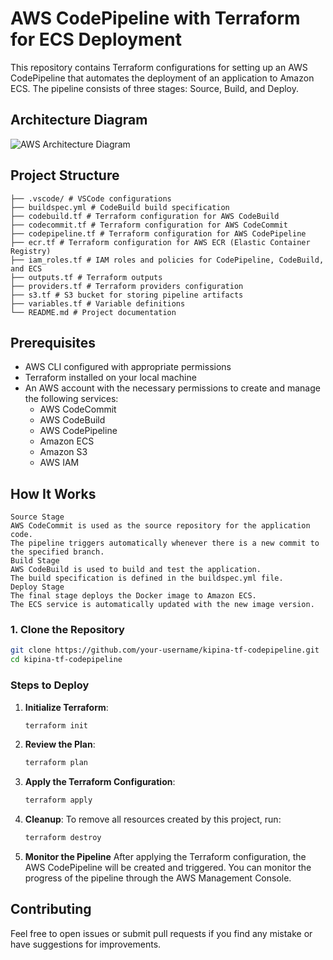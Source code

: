 # AWS CodePipeline with Terraform for ECS Deployment

This repository contains Terraform configurations for setting up an AWS CodePipeline that automates the deployment of an application to Amazon ECS. The pipeline consists of three stages: Source, Build, and Deploy.

## Architecture Diagram

![AWS Architecture Diagram]()

## Project Structure

    ├── .vscode/ # VSCode configurations
    ├── buildspec.yml # CodeBuild build specification
    ├── codebuild.tf # Terraform configuration for AWS CodeBuild
    ├── codecommit.tf # Terraform configuration for AWS CodeCommit
    ├── codepipeline.tf # Terraform configuration for AWS CodePipeline
    ├── ecr.tf # Terraform configuration for AWS ECR (Elastic Container Registry)
    ├── iam_roles.tf # IAM roles and policies for CodePipeline, CodeBuild, and ECS
    ├── outputs.tf # Terraform outputs
    ├── providers.tf # Terraform providers configuration
    ├── s3.tf # S3 bucket for storing pipeline artifacts
    ├── variables.tf # Variable definitions
    └── README.md # Project documentation


## Prerequisites

- AWS CLI configured with appropriate permissions
- Terraform installed on your local machine
- An AWS account with the necessary permissions to create and manage the following services:
  - AWS CodeCommit
  - AWS CodeBuild
  - AWS CodePipeline
  - Amazon ECS
  - Amazon S3
  - AWS IAM


## How It Works
    Source Stage
    AWS CodeCommit is used as the source repository for the application code.
    The pipeline triggers automatically whenever there is a new commit to the specified branch.
    Build Stage
    AWS CodeBuild is used to build and test the application.
    The build specification is defined in the buildspec.yml file.
    Deploy Stage
    The final stage deploys the Docker image to Amazon ECS.
    The ECS service is automatically updated with the new image version.

### 1. Clone the Repository

```bash
git clone https://github.com/your-username/kipina-tf-codepipeline.git
cd kipina-tf-codepipeline
```

### Steps to Deploy

1. **Initialize Terraform**:

    ```bash
    terraform init
    ```

2. **Review the Plan**:
    ```bash
    terraform plan
    ```

3. **Apply the Terraform Configuration**:
    ```bash
    terraform apply
    ```

4. **Cleanup**:
    To remove all resources created by this project, run:
    ```bash
    terraform destroy
    ```

5. **Monitor the Pipeline**
    After applying the Terraform configuration, the AWS CodePipeline will be created and triggered. You can monitor the progress of the pipeline through the AWS Management Console.

## Contributing

Feel free to open issues or submit pull requests if you find any mistake or have suggestions for improvements.
